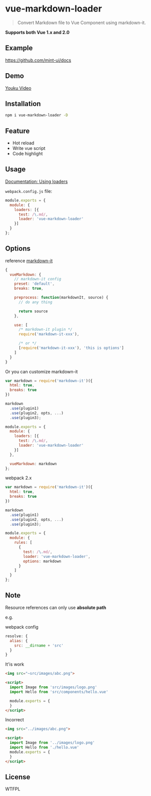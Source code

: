 # vue-markdown-loader

> Convert Markdown file to Vue Component using markdown-it.

**Supports both Vue 1.x and 2.0**

## Example
https://github.com/mint-ui/docs

## Demo

[Youku Video](http://v.youku.com/v_show/id_XMTU5NTU1OTEzNg==.html)

## Installation

```bash
npm i vue-markdown-loader -D
```

## Feature
- Hot reload
- Write vue script
- Code highlight


## Usage
[Documentation: Using loaders](http://webpack.github.io/docs/using-loaders.html)

`webpack.config.js` file:

```javascript
module.exports = {
  module: {
    loaders: [{
      test: /\.md/,
      loader: 'vue-markdown-loader'
    }]
  }
};
```

## Options

reference [markdown-it](https://github.com/markdown-it/markdown-it#init-with-presets-and-options)
```javascript
{
  vueMarkdown: {
    // markdown-it config
    preset: 'default',
    breaks: true,

    preprocess: function(markdownIt, source) {
      // do any thing

      return source
    },

    use: [
      /* markdown-it plugin */
      require('markdown-it-xxx'),

      /* or */
      [require('markdown-it-xxx'), 'this is options']
    ]
  }
}
```

Or you can customize markdown-it
```javascript
var markdown = require('markdown-it')({
  html: true,
  breaks: true
})

markdown
  .use(plugin1)
  .use(plugin2, opts, ...)
  .use(plugin3);

module.exports = {
  module: {
    loaders: [{
      test: /\.md/,
      loader: 'vue-markdown-loader'
    }]
  },

  vueMarkdown: markdown
};
```

webpack 2.x

```javascript
var markdown = require('markdown-it')({
  html: true,
  breaks: true
})

markdown
  .use(plugin1)
  .use(plugin2, opts, ...)
  .use(plugin3);

module.exports = {
  module: {
    rules: [
      {
        test: /\.md/,
        loader: 'vue-markdown-loader',
        options: markdown
      }
    ]
  }
};
```


## Note
Resource references can only use **absolute path**

e.g.

webpack config
```javascript
resolve: {
  alias: {
    src: __dirname + 'src'
  }
}
```

It'is work
```markdown
<img src="~src/images/abc.png">

<script>
  import Image from 'src/images/logo.png'
  import Hello from 'src/components/hello.vue'

  module.exports = {
  }
</script>
```

Incorrect

```markdown
<img src="../images/abc.png">

<script>
  import Image from '../images/logo.png'
  import Hello from './hello.vue'
  module.exports = {
  }
</script>
```


## License
WTFPL


